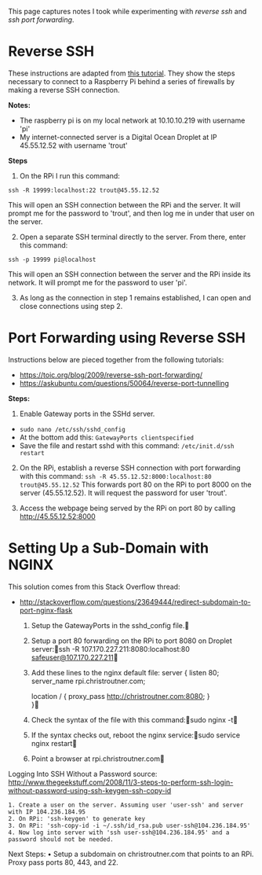 This page captures notes I took while experimenting with *reverse ssh* and *ssh port forwarding*.

# Reverse SSH
These instructions are adapted from [this tutorial](https://www.howtoforge.com/reverse-ssh-tunneling). They show the steps
necessary to connect to a Raspberry Pi behind a series of firewalls by making a reverse SSH connection.

**Notes:**
* The raspberry pi is on my local network at 10.10.10.219 with username 'pi'
* My internet-connected server is a Digital Ocean Droplet at IP 45.55.12.52 with username 'trout'

**Steps**
1. On the RPi I run this command:
 
 `ssh -R 19999:localhost:22 trout@45.55.12.52`
 
 This will open an SSH connection between the RPi and the server. It will prompt me for the password to 'trout', 
 and then log me in under that user on the server.

2. Open a separate SSH terminal directly to the server. From there, enter this command:

`ssh -p 19999 pi@localhost`

This will open an SSH connection between the server and the RPi inside its network. It will prompt me for the 
password to user 'pi'.

3. As long as the connection in step 1 remains established, I can open and close connections using step 2.


# Port Forwarding using Reverse SSH
Instructions below are pieced together from the following tutorials:
* https://toic.org/blog/2009/reverse-ssh-port-forwarding/
* https://askubuntu.com/questions/50064/reverse-port-tunnelling

**Steps:**

1. Enable Gateway ports in the SSHd server.
  * `sudo nano /etc/ssh/sshd_config`
  * At the bottom add this: `GatewayPorts clientspecified`
  * Save the file and restart sshd with this command: `/etc/init.d/ssh restart`
  
2. On the RPi, establish a reverse SSH connection with port forwarding with this command:
`ssh -R 45.55.12.52:8000:localhost:80 trout@45.55.12.52`
This forwards port 80 on the RPi to port 8000 on the server (45.55.12.52). It will request the password for user 'trout'.

3. Access the webpage being served by the RPi on port 80 by calling http://45.55.12.52:8000



# Setting Up a Sub-Domain with NGINX
This solution comes from this Stack Overflow thread:
* http://stackoverflow.com/questions/23649444/redirect-subdomain-to-port-nginx-flask

	1. Setup the GatewayPorts in the sshd_config file.
	2. Setup a port 80 forwarding on the RPi to port 8080 on Droplet server:ssh -R 107.170.227.211:8080:localhost:80 safeuser@107.170.227.211
	3. Add these lines to the nginx default file:
	server {
		listen 80;
		server_name rpi.christroutner.com;
	
		location / {
				proxy_pass http://christroutner.com:8080;
		}   
	}
	4. Check the syntax of the file with this command:sudo nginx -t
	5. If the syntax checks out, reboot the nginx service:sudo service nginx restart
	6. Point a browser at rpi.christroutner.com

Logging Into SSH Without a Password
source: 
http://www.thegeekstuff.com/2008/11/3-steps-to-perform-ssh-login-without-password-using-ssh-keygen-ssh-copy-id

	1. Create a user on the server. Assuming user 'user-ssh' and server with IP 104.236.184.95
	2. On RPi: 'ssh-keygen' to generate key
	3. On RPi: 'ssh-copy-id -i ~/.ssh/id_rsa.pub user-ssh@104.236.184.95'
	4. Now log into server with 'ssh user-ssh@104.236.184.95' and a password should not be needed.


Next Steps:
	• Setup a subdomain on christroutner.com that points to an RPi. Proxy pass ports 80, 443, and 22.
